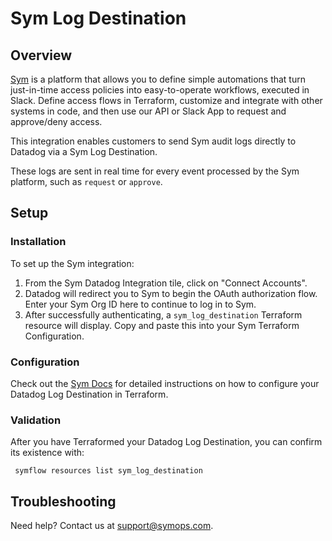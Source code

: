 # Sym Log Destination

## Overview

[Sym][1] is a platform that allows you to define simple automations that turn just-in-time access policies into easy-to-operate workflows, executed in Slack. Define access flows in Terraform, customize and integrate with other systems in code, and then use our API or Slack App to request and approve/deny access.

This integration enables customers to send Sym audit logs directly to Datadog via a Sym Log Destination. 

These logs are sent in real time for every event processed by the Sym platform, such as `request` or `approve`.

## Setup

### Installation

To set up the Sym integration:
1. From the Sym Datadog Integration tile, click on "Connect Accounts".
2. Datadog will redirect you to Sym to begin the OAuth authorization flow. Enter your Sym Org ID here to continue to log in to Sym.
3. After successfully authenticating, a `sym_log_destination` Terraform resource will display. Copy and paste this into your Sym Terraform Configuration.

### Configuration

Check out the [Sym Docs][3] for detailed instructions on how to configure your Datadog Log Destination in Terraform.

### Validation

After you have Terraformed your Datadog Log Destination, you can confirm its existence with:
```
 symflow resources list sym_log_destination
```

## Troubleshooting

Need help? Contact us at [support@symops.com][2].

[1]: https://symops.com/
[2]: mailto:support@symops.com
[3]: https://docs.symops.com/docs/datadog
